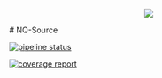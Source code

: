 <p align="center">
  <img src="https://cdn.discordapp.com/attachments/782617465510821918/782686427476918272/logo1-1-2.png"/>
</p>
# NQ-Source

[![pipeline status](https://gitlab.com/Price-H161/NQ-Source-P/badges/main/pipeline.svg)](https://gitlab.com/Price-H161/NQ-Source-P/-/commits/main)

[![coverage report](https://gitlab.com/Price-H161/NQ-Source-P/badges/main/coverage.svg)](https://gitlab.com/Price-H161/NQ-Source-P/-/commits/main)